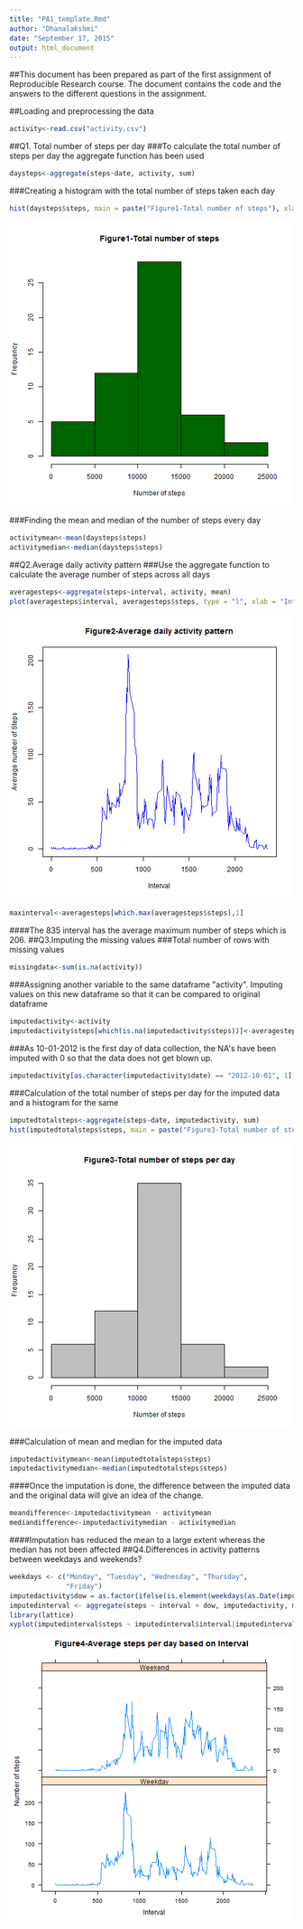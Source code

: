 ```yaml
---
title: "PA1_template.Rmd"
author: "Dhanalakshmi"
date: "September 17, 2015"
output: html_document
---
```


##This document has been prepared as part of the first assignment of Reproducible Research course.  The document contains the code and the answers to the different questions in the assignment.

##Loading and preprocessing the data

```r
activity<-read.csv("activity.csv")
```
##Q1. Total number of steps per day
###To calculate the total number of steps per day the aggregate function has been used

```r
daysteps<-aggregate(steps~date, activity, sum)
```
###Creating a histogram with the total number of steps taken each day

```r
hist(daysteps$steps, main = paste("Figure1-Total number of steps"), xlab = "Number of steps", col = "dark green")
```

![plot of chunk unnamed-chunk-3](figure/unnamed-chunk-3-1.png) 


###Finding the mean and median of the number of steps every day

```r
activitymean<-mean(daysteps$steps)
activitymedian<-median(daysteps$steps)
```
##Q2.Average daily activity pattern
###Use the aggregate function to calculate the average number of steps across all days

```r
averagesteps<-aggregate(steps~interval, activity, mean)
plot(averagesteps$interval, averagesteps$steps, type = "l", xlab = "Interval", ylab = "Average number of Steps", main = "Figure2-Average daily activity pattern", col = "blue")
```

![plot of chunk unnamed-chunk-5](figure/unnamed-chunk-5-1.png) 

```r
maxinterval<-averagesteps[which.max(averagesteps$steps),1]
```

####The 835 interval has the average maximum number of steps which is 206.
##Q3.Imputing the missing values
###Total number of rows with missing values 

```r
missingdata<-sum(is.na(activity))
```
###Assigning another variable to the same dataframe "activity". Imputing values on this new dataframe so that it can be compared to original dataframe

```r
imputedactivity<-activity
imputedactivity$steps[which(is.na(imputedactivity$steps))]<-averagesteps$steps
```
###As 10-01-2012 is the first day of data collection, the NA's have been imputed with 0 so that the data does not get blown up. 

```r
imputedactivity[as.character(imputedactivity$date) == "2012-10-01", 1] <- 0
```


###Calculation of the total number of steps per day for the imputed data and a histogram for the same

```r
imputedtotalsteps<-aggregate(steps~date, imputedactivity, sum)
hist(imputedtotalsteps$steps, main = paste("Figure3-Total number of steps per day"), xlab = "Number of steps", col = "grey")
```

![plot of chunk unnamed-chunk-9](figure/unnamed-chunk-9-1.png) 


###Calculation of mean and median for the imputed data

```r
imputedactivitymean<-mean(imputedtotalsteps$steps)
imputedactivitymedian<-median(imputedtotalsteps$steps)
```
####Once the imputation is done, the difference between the imputed data and the original data will give an idea of the change.

```r
meandifference<-imputedactivitymean - activitymean
mediandifference<-imputedactivitymedian - activitymedian
```
####Imputation has reduced the mean to a large extent whereas the median has not been affected
##Q4.Differences in activity patterns between weekdays and weekends?


```r
weekdays <- c("Monday", "Tuesday", "Wednesday", "Thursday", 
              "Friday")
imputedactivity$dow = as.factor(ifelse(is.element(weekdays(as.Date(imputedactivity$date)),weekdays), "Weekday", "Weekend"))
imputedinterval <- aggregate(steps ~ interval + dow, imputedactivity, mean)
library(lattice)
xyplot(imputedinterval$steps ~ imputedinterval$interval|imputedinterval$dow, main="Figure4-Average steps per day based on Interval",xlab="Interval", ylab="Number of steps",layout=c(1,2), type="l")
```

![plot of chunk unnamed-chunk-12](figure/unnamed-chunk-12-1.png) 

